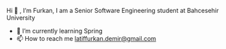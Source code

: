  Hi 👋 , I’m Furkan, I am a Senior Software Engineering student at Bahcesehir University
- 🌱 I’m currently learning Spring
- 📫 How to reach me latiffurkan.demir@gmail.com

<!---
frknxdmr/frknxdmr is a ✨ special ✨ repository because its `README.md` (this file) appears on your GitHub profile.
You can click the Preview link to take a look at your changes.
--->
